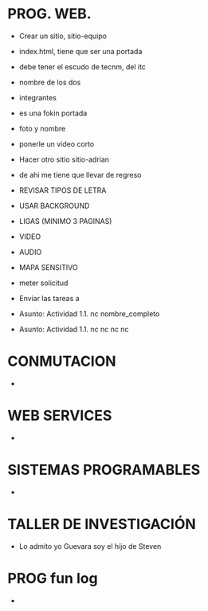 # PROG. WEB.

- Crear un sitio, sitio-equipo
- index.html, tiene que ser una portada
- debe tener el escudo de tecnm, del itc
- nombre de los dos
- integrantes
- es una fokin portada
- foto y nombre
- ponerle un video corto

- Hacer otro sitio sitio-adrian
- de ahi me tiene que llevar de regreso

- REVISAR TIPOS DE LETRA
- USAR BACKGROUND
- LIGAS (MINIMO 3 PAGINAS)
- VIDEO
- AUDIO
- MAPA SENSITIVO
- meter solicitud 


- Enviar las tareas a  
- Asunto: Actividad 1.1. nc nombre_completo
- Asunto: Actividad 1.1. nc nc nc nc

# CONMUTACION

- 

# WEB SERVICES

- 

# SISTEMAS PROGRAMABLES

- 

# TALLER DE INVESTIGACIÓN

- Lo admito yo Guevara soy el hijo de Steven

# PROG fun log
- 